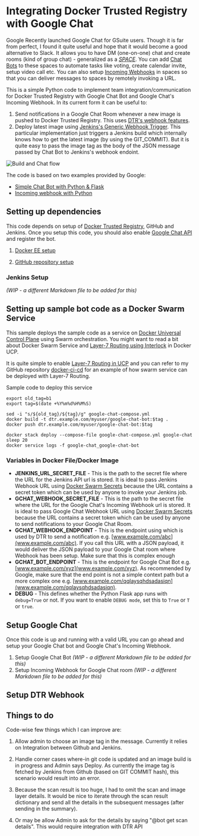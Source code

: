 # Integrating Docker Trusted Registry with Google Chat

Google Recently launched Google Chat for GSuite users. Though it is far from perfect, I found it quite useful and hope that it would become a good alternative to Slack. It allows you to have DM (one-on-one) chat and create rooms (kind of group chat) - generalized as a [*SPACE*](https://developers.google.com/hangouts/chat/concepts/cards). You can add [Chat Bots](https://developers.google.com/hangouts/chat/concepts/bots) to these spaces to automate tasks like voting, create calendar invite, setup video call etc. You can also setup [Incoming Webhooks](https://developers.google.com/hangouts/chat/how-tos/webhooks) in spaces so that you can deliver messages to spaces by remotely invoking a URL.

This is a simple Python code to implement team integration/communication for Docker Trusted Registry with Google Chat Bot and Google Chat's Incoming Webhook. In its current form it can be useful to:

1. Send notifications in a Google Chat Room whenever a new image is pushed to Docker Trusted Registry. This uses [DTR's webhook features](https://docs.docker.com/ee/dtr/user/create-and-manage-webhooks/).
2. Deploy latest image using [Jenkins's Generic Webhook Trigger](https://wiki.jenkins.io/display/JENKINS/Generic+Webhook+Trigger+Plugin). This particular implementation just triggers a Jenkins build which internally knows how to get the latest image (by using the GIT_COMMIT). But it is quite easy to pass the image tag as the body of the JSON message passed by Chat Bot to Jenkins's webhook endoint.

![Build and Chat flow](https://raw.githubusercontent.com/sameerkasi200x/docker-gchat-bot/master/Google%20Chat-Bot-for-Docker-Trusted-Registry-Draw.io.png)

The code is based on two examples provided by Google:
+ [Simple Chat Bot with Python & Flask](https://developers.google.com/hangouts/chat/how-tos/bots-develop)
+ [Incoming webhook with Python](https://developers.google.com/hangouts/chat/quickstart/incoming-bot-python)

## Setting up dependencies

This code depends on setup of [Docker Trusted Registry](https://docs.docker.com/ee/dtr/), GitHub and Jenkins. Once you setup this code, you should also enable [Google Chat API](https://developers.google.com/hangouts/chat/how-tos/bots-publish) and register the bot.

1. [Docker EE setup](https://github.com/sameerkasi200x/docker-gchat-bot/blob/master/Docker-EE-setup.md)

2. [GitHub repository setup](https://github.com/sameerkasi200x/docker-gchat-bot/blob/master/GitHub-repo-setup.md)

### Jenkins Setup 
*(WIP - a different Markdown file to be added for this)*

## Setting up sample bot code as a Docker Swarm Service

This sample deploys the sample code as a service on [Docker Universal Control Plane](https://docs.docker.com/ee/ucp/) using Swarm orchestration. You might want to read a bit about Docker Swarm Service and [Layer-7 Routing using Interlock](https://docs.docker.com/ee/ucp/interlock/architecture/#routing-lifecycle) in Docker UCP. 

It is quite simple to enable [Layer-7 Routing in UCP](https://docs.docker.com/ee/ucp/interlock/deploy/) and you can refer to my GitHub repository [docker-ci-cd](https://github.com/sameerkasi200x/docker-ci-cd) for an example of how swarm service can be deployed with Layer-7 Routing.

Sample code to deploy this service

```
export old_tag=b1
export tag=$(date +%Y%m%d%H%M%S)

sed -i "s/${old_tag}/${tag}/g" google-chat-compose.yml
docker build -t dtr.example.com/myuser/google-chat-bot:$tag .
docker push dtr.example.com/myuser/google-chat-bot:$tag

docker stack deploy --compose-file google-chat-compose.yml google-chat
sleep 20
docker service logs -f google-chat_google-chat-bot

```

### Variables in Docker File/Docker Image
+ **JENKINS_URL_SECRET_FILE** - This is the path to the secret file where the URL for the Jenkins API url is stored. It is ideal to pass Jenkins Webhook URL using [Docker Swarm Secrets](https://docs.docker.com/engine/swarm/secrets/) because the URL contains a secret token which can be used by anyone to invoke your Jenkins job.
+ **GCHAT_WEBHOOK_SECRET_FILE** - This is the path to the secret file where the URL for the Google Chat's Incoming Webhook url is stored. It is ideal to pass Google Chat Webhook URL using [Docker Swarm Secrets](https://docs.docker.com/engine/swarm/secrets/) because the URL contains a secret token which can be used by anyone to send notifications to your Google Chat Room.
+ **GCHAT_WEBHOOK_ENDPOINT** - This is the endpoint using which is used by DTR to send a notification e.g. [www.example.com/abc](www.example.com/abc). If you call this URL with a JSON payload, it would deliver the JSON payload to your Google Chat room where Webhook has been setup. Make sure that this is complex enough 
+ **GCHAT_BOT_ENDPOINT** - This is the endpoint for Google Chat Bot e.g. [www.example.com/xyz](www.example.com/xyz). As recommended by Google, make sure that the end point is not a simple context path but a more complex one e.g. [www.example.com/qqlaysqhdsadasiqn](www.example.com/qqlaysqhdsadasiqn).
+ **DEBUG** - This defines whether the Python Flask app runs with ```debug=True``` or not. If you want to enable ```DEBUG mode```, set this to ```True``` or ```T``` or ```true```.

## Setup Google Chat
Once this code is up and running with a valid URL you can go ahead and setup your Google Chat bot and Google Chat's Incoming Webhook.
1. Setup Google Chat Bot *(WIP - a different Markdown file to be added for this)*
2. Setup Incoming Webhook for Google Chat room *(WIP - a different Markdown file to be added for this)*

## Setup DTR Webhook


## Things to do
Code-wise few things which I can improve are:

1. Allow admin to choose an image tag in the message. Currently it relies on Integration between Github and Jenkins.

2. Handle corner cases where-in git code is updated and an image build is in progress and Admin says Deploy. As currently the image tag is fetched by Jenkins from Github (based on GIT COMMIT hash), this scenario would result into an error.

3. Because the scan result is too huge, I had to omit the scan and image layer details. It would be nice to iterate through the scan result dictionary and send all the details in the subsequent messages (after sending in the summary). 

4. Or may be allow Admin to ask for the details by saying "@bot get scan details". This would require integration with DTR API

